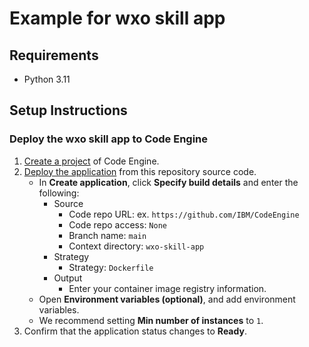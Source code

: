 # Example for wxo skill app

## Requirements
- Python 3.11

## Setup Instructions

### Deploy the wxo skill app to Code Engine

1. [Create a project](https://cloud.ibm.com/docs/codeengine?topic=codeengine-manage-project#create-a-project) of Code Engine.
2. [Deploy the application](https://cloud.ibm.com/docs/codeengine?topic=codeengine-app-source-code) from this repository source code.
   - In **Create application**, click **Specify build details** and enter the following:
      - Source
         - Code repo URL: ex. `https://github.com/IBM/CodeEngine`
         - Code repo access: `None`
         - Branch name: `main`
         - Context directory: `wxo-skill-app`
      - Strategy
         - Strategy: `Dockerfile`
      - Output
         - Enter your container image registry information.
   - Open **Environment variables (optional)**, and add environment variables.
   - We recommend setting **Min number of instances** to `1`.
3. Confirm that the application status changes to **Ready**.